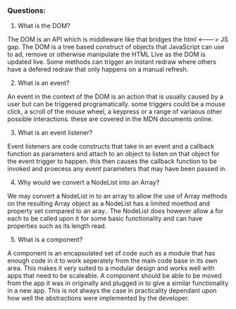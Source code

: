 ### Questions:

1. What is the DOM?

The DOM is an API which is middleware like that bridges the html <---> JS gap. The DOM is a tree based construct of objects that JavaScript can use to ad, remove or otherwise manipulate the HTML Live as the DOM is updated live. Some methods can trigger an instant redraw where others have a defered redraw that only happens on a manual refresh.

2. What is an event?

An event in the context of the DOM is an action that is usually caused by a user but can be triggered programatically. some triggers could be a mouse click, a scroll of the mouse wheel, a keypress or a range of variaous other possible interactions. these are covered in the MDN documents online.

3. What is an event listener?

Event listeners are code constructs that take in an event and a callback function as parameters and attach to an object to listen on that object for the event trigger to happen. this then causes the callback function to be invoked and proecess any event parameters that may have been passed in.

4. Why would we convert a NodeList into an Array?

We may convert a NodeList in to an array to allow the use of Array methods on the resulting Array object as a NodeList has a limited moethod and property set compared to an aray.. The NodeList does however allow a for each to be called upon it for some basic functionality and can have properties such as its length read.

5. What is a component? 

A component is an encapsulated set of code such as a module that has enough code in it to work seperately from the main code base in its own area. This makes it very suited to a modular design and works well with apps that need to be scaleable. A component should be able to be moved from the app it was in originally and plugged in to give a similar functionality in a new app. This is not always the case in practicality dependant upon how well the abstractions were implemented by the developer.
